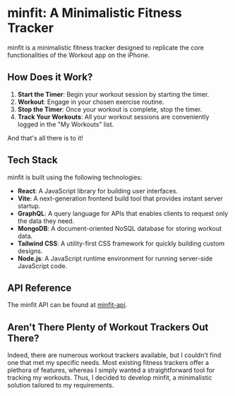 # minfit: A Minimalistic Fitness Tracker

minfit is a minimalistic fitness tracker designed to replicate the core functionalities of the Workout app on the iPhone.

## How Does it Work?

1. **Start the Timer**: Begin your workout session by starting the timer.
2. **Workout**: Engage in your chosen exercise routine.
3. **Stop the Timer**: Once your workout is complete, stop the timer.
4. **Track Your Workouts**: All your workout sessions are conveniently logged in the "My Workouts" list.

And that's all there is to it!

## Tech Stack

minfit is built using the following technologies:

- **React**: A JavaScript library for building user interfaces.
- **Vite**: A next-generation frontend build tool that provides instant server startup.
- **GraphQL**: A query language for APIs that enables clients to request only the data they need.
- **MongoDB**: A document-oriented NoSQL database for storing workout data.
- **Tailwind CSS**: A utility-first CSS framework for quickly building custom designs.
- **Node.js**: A JavaScript runtime environment for running server-side JavaScript code.

## API Reference

The minfit API can be found at [minfit-api](https://github.com/mariocrrt/minfit-api).

## Aren't There Plenty of Workout Trackers Out There?

Indeed, there are numerous workout trackers available, but I couldn't find one that met my specific needs. Most existing fitness trackers offer a plethora of features, whereas I simply wanted a straightforward tool for tracking my workouts. Thus, I decided to develop minfit, a minimalistic solution tailored to my requirements.
